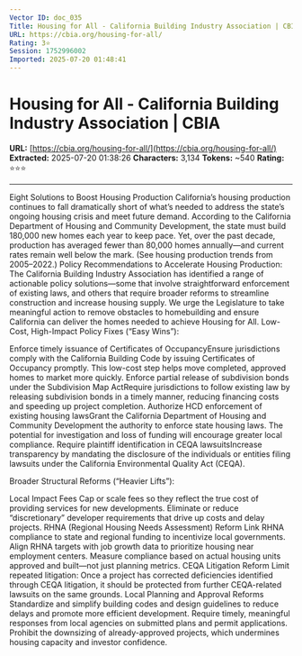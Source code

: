 ```yaml
---
Vector ID: doc_035
Title: Housing for All - California Building Industry Association | CBIA
URL: https://cbia.org/housing-for-all/
Rating: 3⭐
Session: 1752996002
Imported: 2025-07-20 01:48:41
---
```


# Housing for All - California Building Industry Association | CBIA

**URL:** [https://cbia.org/housing-for-all/](https://cbia.org/housing-for-all/)
**Extracted:** 2025-07-20 01:38:26
**Characters:** 3,134
**Tokens:** ~540
**Rating:** ⭐⭐⭐

---




Eight Solutions to Boost Housing Production
California’s housing production continues to fall dramatically short of what’s needed to address the state’s ongoing housing crisis and meet future demand.
According to the California Department of Housing and Community Development, the state must build 180,000 new homes each year to keep pace. Yet, over the past decade, production has averaged fewer than 80,000 homes annually—and current rates remain well below the mark. (See housing production trends from 2005–2022.)
Policy Recommendations to Accelerate Housing Production: The California Building Industry Association has identified a range of actionable policy solutions—some that involve straightforward enforcement of existing laws, and others that require broader reforms to streamline construction and increase housing supply. We urge the Legislature to take meaningful action to remove obstacles to homebuilding and ensure California can deliver the homes needed to achieve Housing for All.
Low-Cost, High-Impact Policy Fixes (“Easy Wins”):

Enforce timely issuance of Certificates of OccupancyEnsure jurisdictions comply with the California Building Code by issuing Certificates of Occupancy promptly. This low-cost step helps move completed, approved homes to market more quickly.
Enforce partial release of subdivision bonds under the Subdivision Map ActRequire jurisdictions to follow existing law by releasing subdivision bonds in a timely manner, reducing financing costs and speeding up project completion.
Authorize HCD enforcement of existing housing lawsGrant the California Department of Housing and Community Development the authority to enforce state housing laws. The potential for investigation and loss of funding will encourage greater local compliance.
Require plaintiff identification in CEQA lawsuitsIncrease transparency by mandating the disclosure of the individuals or entities filing lawsuits under the California Environmental Quality Act (CEQA).

Broader Structural Reforms (“Heavier Lifts”):

Local Impact Fees
Cap or scale fees so they reflect the true cost of providing services for new developments. Eliminate or reduce “discretionary” developer requirements that drive up costs and delay projects.
RHNA (Regional Housing Needs Assessment) Reform
Link RHNA compliance to state and regional funding to incentivize local governments. Align RHNA targets with job growth data to prioritize housing near employment centers. Measure compliance based on actual housing units approved and built—not just planning metrics.
CEQA Litigation Reform
Limit repeated litigation: Once a project has corrected deficiencies identified through CEQA litigation, it should be protected from further CEQA-related lawsuits on the same grounds.
Local Planning and Approval Reforms
Standardize and simplify building codes and design guidelines to reduce delays and promote more efficient development. Require timely, meaningful responses from local agencies on submitted plans and permit applications. Prohibit the downsizing of already-approved projects, which undermines housing capacity and investor confidence.



